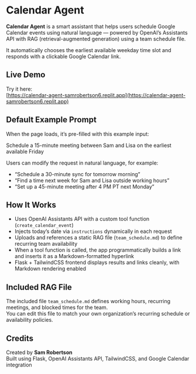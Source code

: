 # Calendar Agent

**Calendar Agent** is a smart assistant that helps users schedule Google Calendar events using natural language — powered by OpenAI’s Assistants API with RAG (retrieval-augmented generation) using a team schedule file.

It automatically chooses the earliest available weekday time slot and responds with a clickable Google Calendar link.

## Live Demo

Try it here:  
[https://calendar-agent-samrobertson6.replit.app](https://calendar-agent-samrobertson6.replit.app)

## Default Example Prompt

When the page loads, it’s pre-filled with this example input:

Schedule a 15-minute meeting between Sam and Lisa on the earliest available Friday

Users can modify the request in natural language, for example:
- “Schedule a 30-minute sync for tomorrow morning”
- “Find a time next week for Sam and Lisa outside working hours”
- “Set up a 45-minute meeting after 4 PM PT next Monday”

## How It Works

- Uses OpenAI Assistants API with a custom tool function (`create_calendar_event`)
- Injects today’s date via `instructions` dynamically in each request
- Uploads and references a static RAG file (`team_schedule.md`) to define recurring team availability
- When a tool function is called, the app programmatically builds a link and inserts it as a Markdown-formatted hyperlink
- Flask + TailwindCSS frontend displays results and links cleanly, with Markdown rendering enabled

## Included RAG File

The included file `team_schedule.md` defines working hours, recurring meetings, and blocked times for the team.  
You can edit this file to match your own organization’s recurring schedule or availability policies.

## Credits

Created by **Sam Robertson**  
Built using Flask, OpenAI Assistants API, TailwindCSS, and Google Calendar integration
